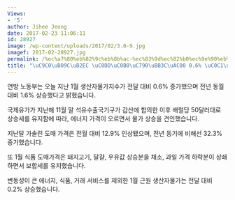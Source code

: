 ```yaml
---
Views:
- '5'
author: Jihee Jeong
date: 2017-02-23 11:06:11
id: 28927
image: /wp-content/uploads/2017/02/3.0-9.jpg
imagef: 2017-02-28927.jpg
permalink: /%ec%a7%80%eb%82%9c%eb%8b%ac-%ec%83%9d%ec%82%b0%ec%9e%90%eb%ac%bc%ea%b0%80-0-6-%ec%83%81%ec%8a%b9/
title: "\uC9C0\uB09C\uB2EC \uC0DD\uC0B0\uC790\uBB3C\uAC00 0.6% \uC0C1\uC2B9"
---
```


연방 노동부는 오늘 지난 1월 생산자물가지수가 전달 대비 0.6% 증가했으며 전년 동월 대비 1.6% 상승했다고 밝혔습니다.

국제유가가 지난해 11월 말 석유수출국기구가 감산에 합의한 이후 배럴당 50달러대로 상승세를 유지함에 따라, 에너지 가격이 오르면서 물가 상승을 견인했습니다.

지난달 가솔린 도매 가격은 전월 대비 12.9% 인상됐으며, 전년 동기에 비해선 32.3% 증가했습니다.

또 1월 식품 도매가격은 돼지고기, 달걀, 우유값 상승분을 채소, 과일 가격 하락분이 상쇄하면서 보합세를 유지했습니다.

변동성이 큰 에너지, 식품, 거래 서비스를 제외한 1월 근원 생산자물가는 전달 대비 0.2% 상승했습니다.